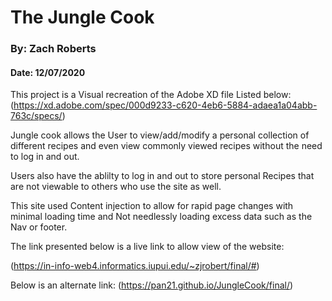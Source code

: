 # The Jungle Cook
### By: Zach Roberts
#### Date: 12/07/2020


This project is a Visual recreation of the Adobe XD file Listed below: 
(https://xd.adobe.com/spec/000d9233-c620-4eb6-5884-adaea1a04abb-763c/specs/)

Jungle cook allows the User to view/add/modify a personal collection of different recipes and even
view commonly viewed recipes without the need to log in and out.

Users also have the ablilty to log in and out to store personal Recipes that are
not viewable to others who use the site as well.

This site used Content injection to allow for rapid page changes with minimal loading time and
Not needlessly loading excess data such as the Nav or footer.

The link presented below is a live link to allow view of the website: 

(https://in-info-web4.informatics.iupui.edu/~zjrobert/final/#)

Below is an alternate link: 
(https://pan21.github.io/JungleCook/final/)


